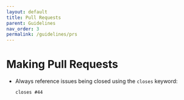 ```yaml
---
layout: default
title: Pull Requests
parent: Guidelines
nav_order: 3
permalink: /guidelines/prs
---
```


# Making Pull Requests

- Always reference issues being closed using the `closes` keyword:

    ```
    closes #44
    ```
